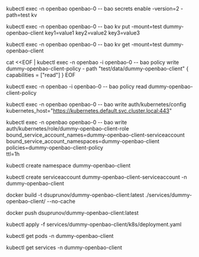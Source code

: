 kubectl exec -n openbao openbao-0 -- bao secrets enable -version=2 -path=test kv

kubectl exec -n openbao openbao-0 -- bao kv put -mount=test dummy-openbao-client key1=value1 key2=value2 key3=value3

kubectl exec -n openbao openbao-0 -- bao kv get -mount=test dummy-openbao-client

cat <<EOF | kubectl exec -n openbao -i openbao-0 -- bao policy write dummy-openbao-client-policy -
path "test/data/dummy-openbao-client" {
  capabilities = ["read"]
}
EOF

kubectl exec -n openbao -i openbao-0 -- bao policy read dummy-openbao-client-policy

kubectl exec -n openbao openbao-0 -- bao write auth/kubernetes/config kubernetes_host="https://kubernetes.default.svc.cluster.local:443"

kubectl exec -n openbao openbao-0 -- bao write auth/kubernetes/role/dummy-openbao-client-role \
  bound_service_account_names=dummy-openbao-client-serviceaccount \
  bound_service_account_namespaces=dummy-openbao-client \
  policies=dummy-openbao-client-policy \
  ttl=1h

kubectl create namespace dummy-openbao-client

kubectl create serviceaccount dummy-openbao-client-serviceaccount -n dummy-openbao-client

docker build -t dsuprunov/dummy-openbao-client:latest ./services/dummy-openbao-client/ --no-cache

docker push dsuprunov/dummy-openbao-client:latest

kubectl apply -f services/dummy-openbao-client/k8s/deployment.yaml

kubectl get pods -n dummy-openbao-client

kubectl get services -n dummy-openbao-client